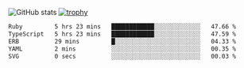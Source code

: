 ![GitHub stats](https://github-readme-stats.vercel.app/api?username=ksk001100&show_icons=true&theme=tokyonight)
[![trophy](https://github-profile-trophy.vercel.app/?username=ksk001100&theme=onedark)](https://github.com/ryo-ma/github-profile-trophy)

<!--START_SECTION:waka-->

```txt
Ruby         5 hrs 23 mins   ████████████░░░░░░░░░░░░░   47.66 %
TypeScript   5 hrs 23 mins   ████████████░░░░░░░░░░░░░   47.59 %
ERB          29 mins         █░░░░░░░░░░░░░░░░░░░░░░░░   04.33 %
YAML         2 mins          ░░░░░░░░░░░░░░░░░░░░░░░░░   00.35 %
SVG          0 secs          ░░░░░░░░░░░░░░░░░░░░░░░░░   00.03 %
```

<!--END_SECTION:waka-->
